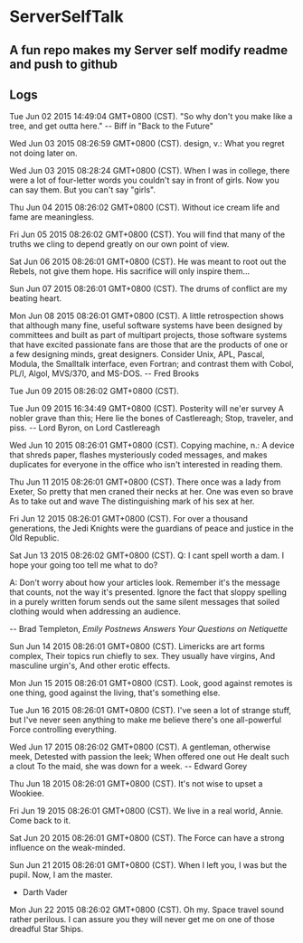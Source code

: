 # ServerSelfTalk
A fun repo makes my Server self modify readme and push to github
---

## Logs



Tue Jun 02 2015 14:49:04 GMT+0800 (CST).
 "So why don't you make like a tree, and get outta here."
  -- Biff in "Back to the Future"


Wed Jun 03 2015 08:26:59 GMT+0800 (CST).
 design, v.:
	What you regret not doing later on.


Wed Jun 03 2015 08:28:24 GMT+0800 (CST).
 When I was in college, there were a lot of four-letter words you couldn't
say in front of girls.  Now you can say them.  But you can't say "girls".


Thu Jun 04 2015 08:26:02 GMT+0800 (CST).
 Without ice cream life and fame are meaningless.


Fri Jun 05 2015 08:26:02 GMT+0800 (CST).
 You will find that many of the truths we cling to depend greatly on our own point of view.

Sat Jun 06 2015 08:26:01 GMT+0800 (CST).
 He was meant to root out the Rebels, not give them hope. His sacrifice will only inspire them...

Sun Jun 07 2015 08:26:01 GMT+0800 (CST).
 The drums of conflict are my beating heart.

Mon Jun 08 2015 08:26:01 GMT+0800 (CST).
 A little retrospection shows that although many fine, useful software systems
have been designed by committees and built as part of multipart projects,
those software systems that have excited passionate fans are those that are
the products of one or a few designing minds, great designers.  Consider Unix,
APL, Pascal, Modula, the Smalltalk interface, even Fortran; and contrast them
with Cobol, PL/I, Algol, MVS/370, and MS-DOS.
		-- Fred Brooks


Tue Jun 09 2015 08:26:02 GMT+0800 (CST).
 

Tue Jun 09 2015 16:34:49 GMT+0800 (CST).
 Posterity will ne'er survey
A nobler grave than this;
Here lie the bones of Castlereagh;
Stop, traveler, and piss.
		-- Lord Byron, on Lord Castlereagh


Wed Jun 10 2015 08:26:01 GMT+0800 (CST).
 Copying machine, n.:
	A device that shreds paper, flashes mysteriously coded messages,
	and makes duplicates for everyone in the office who isn't
	interested in reading them.


Thu Jun 11 2015 08:26:01 GMT+0800 (CST).
 There once was a lady from Exeter,
So pretty that men craned their necks at her.
	One was even so brave
	As to take out and wave
The distinguishing mark of his sex at her.


Fri Jun 12 2015 08:26:01 GMT+0800 (CST).
 For over a thousand generations, the Jedi Knights were the guardians of peace and justice in the Old Republic.

Sat Jun 13 2015 08:26:02 GMT+0800 (CST).
 Q: I cant spell worth a dam.  I hope your going too tell me what to do?

A: Don't worry about how your articles look.  Remember it's the message
that counts, not the way it's presented.  Ignore the fact that sloppy
spelling in a purely written forum sends out the same silent messages that
soiled clothing would when addressing an audience.

-- Brad Templeton, _Emily Postnews Answers Your Questions on Netiquette_


Sun Jun 14 2015 08:26:01 GMT+0800 (CST).
 Limericks are art forms complex,
Their topics run chiefly to sex.
	They usually have virgins,
	And masculine urgin's,
And other erotic effects.


Mon Jun 15 2015 08:26:01 GMT+0800 (CST).
 Look, good against remotes is one thing, good against the living, that's something else.

Tue Jun 16 2015 08:26:01 GMT+0800 (CST).
 I've seen a lot of strange stuff, but I've never seen anything to make me believe there's one all-powerful Force controlling everything.

Wed Jun 17 2015 08:26:02 GMT+0800 (CST).
 A gentleman, otherwise meek,
Detested with passion the leek;
	When offered one out
	He dealt such a clout
To the maid, she was down for a week.
		-- Edward Gorey


Thu Jun 18 2015 08:26:01 GMT+0800 (CST).
 It's not wise to upset a Wookiee.

Fri Jun 19 2015 08:26:01 GMT+0800 (CST).
 We live in a real world, Annie. Come back to it.

Sat Jun 20 2015 08:26:01 GMT+0800 (CST).
 The Force can have a strong influence on the weak-minded.

Sun Jun 21 2015 08:26:01 GMT+0800 (CST).
 When I left you, I was but the pupil.  Now, I am the master.
- Darth Vader


Mon Jun 22 2015 08:26:02 GMT+0800 (CST).
 Oh my. Space travel sound rather perilous. I can assure you they will never get me on one of those dreadful Star Ships.
